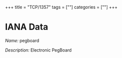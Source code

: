 +++
title = "TCP/1357"
tags = [""]
categories = [""]
+++

# IANA Data

_Name:_ pegboard

_Description:_ Electronic PegBoard


